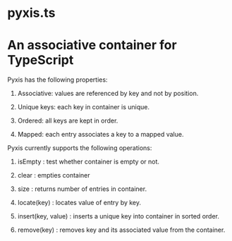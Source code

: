 # pyxis.ts
# An associative container for TypeScript
Pyxis has the following properties:

1) Associative: values are referenced by key and not by position.
     
2) Unique keys: each key in container is unique.
     
3) Ordered: all keys are kept in order.
     
4) Mapped: each entry associates a key to a mapped value.
     
Pyxis currently supports the following operations:

1) isEmpty : test whether container is empty or not.

2) clear : empties container

3) size  : returns number of entries in container.
     
4) locate(key) : locates value of entry by key. 
     
5) insert(key, value) : inserts a unique key into container in sorted order.
     
6) remove(key) : removes key and its associated value from the container.
     
 

